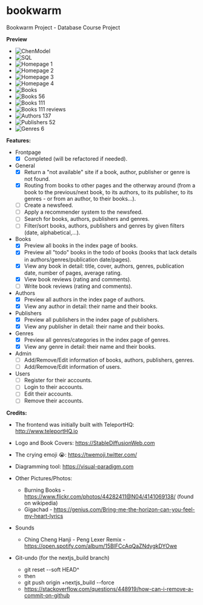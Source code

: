 # bookwarm

Bookwarm Project - Database Course Project

**Preview**

* ![ChenModel](_docs/ChenModel.png)
* ![SQL](_docs/bookwarmdb.png)
* ![Homepage 1](_docs/homepage01.PNG)
* ![Homepage 2](_docs/homepage02.PNG)
* ![Homepage 3](_docs/homepage03.PNG)
* ![Homepage 4](_docs/homepage04.PNG)
* ![Books](_docs/books.PNG)
* ![Books 56](_docs/books56.PNG)
* ![Books 111](_docs/books111.PNG)
* ![Books 111 reviews](_docs/books111reviews.PNG)
* ![Authors 137](_docs/authors137.PNG)
* ![Publishers 52](_docs/publishers52.PNG)
* ![Genres 6](_docs/genres06.PNG)

**Features:**

* Frontpage
  * [x] Completed (will be refactored if needed).
* General
  * [x] Return a "not available" site if a book, author, publisher or genre is not found.
  * [x] Routing from books to other pages and the otherway around (from a book to the previous/next book, to its authors, to its publisher, to its genres - or from an author, to their books...).
  * [ ] Create a newsfeed.
  * [ ] Apply a recommender system to the newsfeed.
  * [ ] Search for books, authors, publishers and genres.
  * [ ] Filter/sort books, authors, publishers and genres by given filters (date, alphabetical,...).
* Books
  * [x] Preview all books in the index page of books.
  * [x] Preview all "todo" books in the todo of books (books that lack details in authors/genres/publication date/pages).
  * [x] View any book in detail: title, cover, authors, genres, publication date, number of pages, average rating.
  * [x] View book reviews (rating and comments).
  * [ ] Write book reviews (rating and comments).
* Authors
  * [x] Preview all authors in the index page of authors.
  * [x] View any author in detail: their name and their books.
* Publishers
  * [x] Preview all publishers in the index page of publishers.
  * [x] View any publisher in detail: their name and their books.
* Genres
  * [x] Preview all genres/categories in the index page of genres.
  * [x] View any genre in detail: their name and their books.
* Admin
  * [ ] Add/Remove/Edit information of books, authors, publishers, genres.
  * [ ] Add/Remove/Edit information of users.
* Users
  * [ ] Register for their accounts.
  * [ ] Login to their accounts.
  * [ ] Edit their accounts.
  * [ ] Remove their accounts.
  
**Credits:**

* The frontend was initially built with TeleportHQ: <http://www.teleportHQ.io>
* Logo and Book Covers: <https://StableDiffusionWeb.com>
* The crying emoji 😭: <https://twemoji.twitter.com/>
* Diagramming tool: <https://visual-paradigm.com>

* Other Pictures/Photos:
  * Burning Books - <https://www.flickr.com/photos/44282411@N04/4141069138/> (found on wikipedia)
  * Gigachad - <https://genius.com/Bring-me-the-horizon-can-you-feel-my-heart-lyrics>

* Sounds
  * Ching Cheng Hanji - Peng Lexer Remix - <https://open.spotify.com/album/15BlFCcAqQaZNdygkDYOwe>

* Git-undo (for the nextjs_build branch)
  * git reset --soft HEAD^
  * then
  * git push origin +nextjs_build --force
  * <https://stackoverflow.com/questions/448919/how-can-i-remove-a-commit-on-github>
